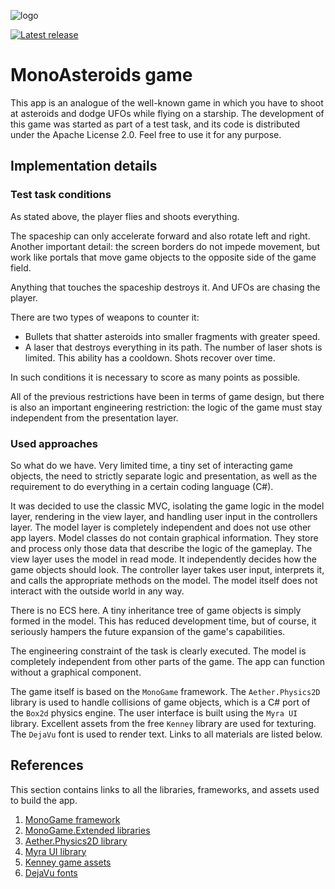 ![logo](logo.gif)

[![Latest release](https://img.shields.io/github/v/release/ae9o/mono-asteroids?display_name=tag)](https://github.com/ae9o/mono-asteroids/releases)

# MonoAsteroids game

This app is an analogue of the well-known game in which you have to shoot at asteroids and dodge UFOs while flying on a
starship. The development of this game was started as part of a test task, and its code is distributed under the Apache
License 2.0. Feel free to use it for any purpose.

## Implementation details

### Test task conditions

As stated above, the player flies and shoots everything.

The spaceship can only accelerate forward and also rotate left and right. Another important detail: the screen borders
do not impede movement, but work like portals that move game objects to the opposite side of the game field.

Anything that touches the spaceship destroys it. And UFOs are chasing the player.

There are two types of weapons to counter it:

- Bullets that shatter asteroids into smaller fragments with greater speed.
- A laser that destroys everything in its path. The number of laser shots is limited. This ability has a cooldown.
Shots recover over time.

In such conditions it is necessary to score as many points as possible.

All of the previous restrictions have been in terms of game design, but there is also an important engineering
restriction: the logic of the game must stay independent from the presentation layer.

### Used approaches

So what do we have. Very limited time, a tiny set of interacting game objects, the need to strictly separate logic and
presentation, as well as the requirement to do everything in a certain coding language (C#).

It was decided to use the classic MVC, isolating the game logic in the model layer, rendering in the view layer, and
handling user input in the controllers layer. The model layer is completely independent and does not use other app
layers. Model classes do not contain graphical information. They store and process only those data that describe the
logic of the gameplay. The view layer uses the model in read mode. It independently decides how the game objects should
look. The controller layer takes user input, interprets it, and calls the appropriate methods on the model. The model
itself does not interact with the outside world in any way.

There is no ECS here. A tiny inheritance tree of game objects is simply formed in the model. This has reduced
development time, but of course, it seriously hampers the future expansion of the game's capabilities.

The engineering constraint of the task is clearly executed. The model is completely independent from other parts of the
game. The app can function without a graphical component.

The game itself is based on the `MonoGame` framework. The `Aether.Physics2D` library is used to handle collisions of
game objects, which is a C# port of the `Box2d` physics engine. The user interface is built using the `Myra UI` library.
Excellent assets from the free `Kenney` library are used for texturing. The `DejaVu` font is used to render text. Links
to all materials are listed below.

## References

This section contains links to all the libraries, frameworks, and assets used to build the app.

1. [MonoGame framework](https://www.monogame.net/)
2. [MonoGame.Extended libraries](https://github.com/craftworkgames/MonoGame.Extended)
3. [Aether.Physics2D library](https://github.com/tainicom/Aether.Physics2D)
4. [Myra UI library](https://github.com/rds1983/Myra)
5. [Kenney game assets](https://www.kenney.nl/)
6. [DejaVu fonts](https://dejavu-fonts.github.io/)